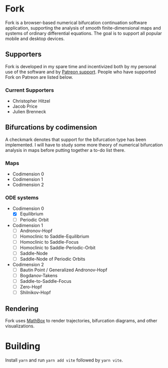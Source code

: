 # Fork
Fork is a browser-based numerical bifurcation continuation software application, supporting the analysis of smooth finite-dimensional maps and systems of ordinary differential equations.
The goal is to support all popular mobile and desktop devices.

## Supporters
Fork is developed in my spare time and incentivized both by my personal use of the software and by [Patreon support](https://www.patreon.com/ForkDynamics).
People who have supported Fork on Patreon are listed below.

### Current Supporters

- Christopher Hitzel
- Jacob Price
- Julien Brenneck

## Bifurcations by codimension
A checkmark denotes that support for the bifurcation type has been implemented.
I will have to study some more theory of numerical bifurcation analysis in maps before putting together a to-do list there.

### Maps
- Codimension 0
- Codimension 1
- Codimension 2

### ODE systems
- Codimension 0
    - [X] Equilibrium
    - [ ] Periodic Orbit
- Codimension 1
    - [ ] Andronov-Hopf
    - [ ] Homoclinic to Saddle-Equilibrium
    - [ ] Homoclinic to Saddle-Focus
    - [ ] Homoclinic to Saddle-Periodic-Orbit
    - [ ] Saddle-Node
    - [ ] Saddle-Node of Periodic Orbits
- Codimension 2
    - [ ] Bautin Point / Generalized Andronov-Hopf
    - [ ] Bogdanov-Takens
    - [ ] Saddle-to-Saddle-Focus
    - [ ] Zero-Hopf
    - [ ] Shilnikov-Hopf

## Rendering
Fork uses [MathBox](https://github.com/unconed/mathbox) to render trajectories, bifurcation diagrams, and other visualizations.

# Building
Install `yarn` and run `yarn add vite` followed by `yarn vite`.